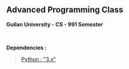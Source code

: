 ## Advanced Programming Class
**Guilan University - CS - 991 Semester**

<br/>

**Dependencies :**
> [Python : "3.x"](https://www.python.org/downloads/)

<br/>